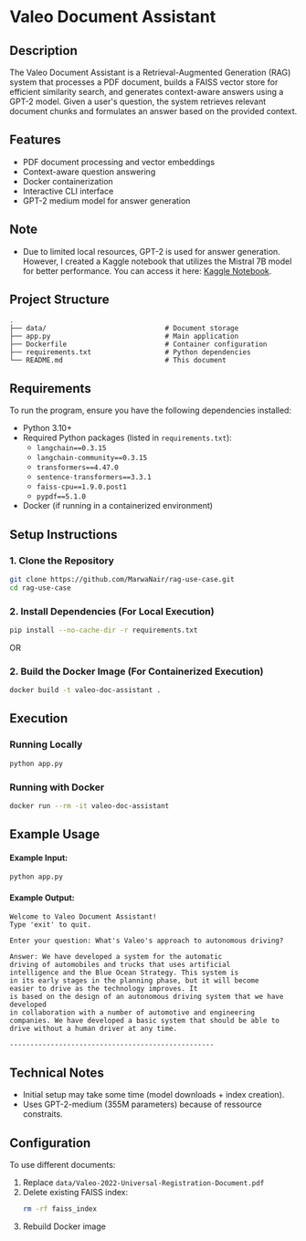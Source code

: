 # Valeo Document Assistant

## Description
The Valeo Document Assistant is a Retrieval-Augmented Generation (RAG) system that processes a PDF document, builds a FAISS vector store for efficient similarity search, and generates context-aware answers using a GPT-2 model. Given a user's question, the system retrieves relevant document chunks and formulates an answer based on the provided context.

## Features
- PDF document processing and vector embeddings
- Context-aware question answering
- Docker containerization
- Interactive CLI interface
- GPT-2 medium model for answer generation

## Note 
- Due to limited local resources, GPT-2 is used for answer generation. However, I created a Kaggle notebook that utilizes the Mistral 7B model for better performance. You can access it here: [Kaggle Notebook](https://www.kaggle.com/code/nairmarwa/rag-use-case).

## Project Structure
```
.
├── data/                             # Document storage
├── app.py                            # Main application
├── Dockerfile                        # Container configuration
├── requirements.txt                  # Python dependencies
└── README.md                         # This document
```
## Requirements
To run the program, ensure you have the following dependencies installed:

- Python 3.10+
- Required Python packages (listed in `requirements.txt`):
  - `langchain==0.3.15`
  - `langchain-community==0.3.15`
  - `transformers==4.47.0`
  - `sentence-transformers==3.3.1`
  - `faiss-cpu==1.9.0.post1`
  - `pypdf==5.1.0`
- Docker (if running in a containerized environment)

## Setup Instructions

### 1. Clone the Repository
```sh
git clone https://github.com/MarwaNair/rag-use-case.git
cd rag-use-case
```

### 2. Install Dependencies (For Local Execution)
```sh
pip install --no-cache-dir -r requirements.txt
```
OR

### 2. Build the Docker Image (For Containerized Execution)
```sh
docker build -t valeo-doc-assistant .
```

## Execution

### Running Locally
```sh
python app.py
```


### Running with Docker

```sh
docker run --rm -it valeo-doc-assistant
```

## Example Usage

#### Example Input:
```sh
python app.py
```
#### Example Output:
```
Welcome to Valeo Document Assistant!
Type 'exit' to quit.

Enter your question: What's Valeo's approach to autonomous driving?

Answer: We have developed a system for the automatic 
driving of automobiles and trucks that uses artificial 
intelligence and the Blue Ocean Strategy. This system is 
in its early stages in the planning phase, but it will become 
easier to drive as the technology improves. It 
is based on the design of an autonomous driving system that we have developed 
in collaboration with a number of automotive and engineering 
companies. We have developed a basic system that should be able to 
drive without a human driver at any time.

--------------------------------------------------
```

## Technical Notes

- Initial setup may take some time (model downloads + index creation).
- Uses GPT-2-medium (355M parameters) because of ressource constraits.


## Configuration

To use different documents:
1. Replace `data/Valeo-2022-Universal-Registration-Document.pdf`
2. Delete existing FAISS index:
   ```bash
   rm -rf faiss_index
   ```
3. Rebuild Docker image
